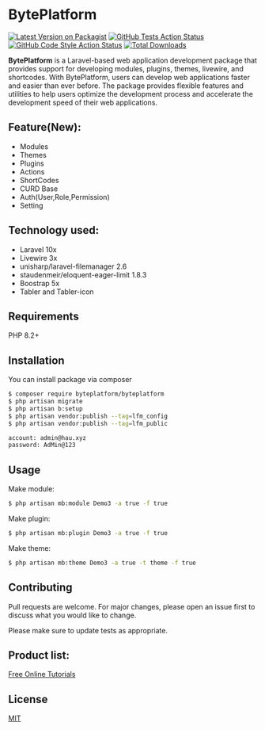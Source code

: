 # BytePlatform

[![Latest Version on Packagist](https://img.shields.io/packagist/v/byteplatform/byteplatform.svg?style=flat-square)](https://packagist.org/packages/byteplatform/byteplatform)
[![GitHub Tests Action Status](https://img.shields.io/github/workflow/status/byteplatform/byteplatform/run-tests?label=Laravel)](https://github.com/byteplatform/byteplatform/actions?query=workflow%3ALaravel+)
[![GitHub Code Style Action Status](https://img.shields.io/github/workflow/status/byteplatform/byteplatform/Fix%20PHP%20code%20style%20issues?label=code%20style)](https://github.com/byteplatform/byteplatform/actions?query=workflow%3A"Fix+PHP+code+style+issues"+branch%3Amain)
[![Total Downloads](https://img.shields.io/packagist/dt/byteplatform/byteplatform.svg?style=flat-square)](https://packagist.org/packages/byteplatform/byteplatform)


**BytePlatform** is a Laravel-based web application development package that provides support for developing modules, plugins, themes, livewire, and shortcodes. With BytePlatform, users can develop web applications faster and easier than ever before. The package provides flexible features and utilities to help users optimize the development process and accelerate the development speed of their web applications.
## Feature(New):
- Modules
- Themes
- Plugins
- Actions
- ShortCodes
- CURD Base
- Auth(User,Role,Permission)
- Setting

## Technology used:
- Laravel 10x
- Livewire 3x
- unisharp/laravel-filemanager 2.6
- staudenmeir/eloquent-eager-limit 1.8.3
- Boostrap 5x
- Tabler and Tabler-icon


## Requirements

PHP 8.2+

## Installation

You can install package via composer

```bash
$ composer require byteplatform/byteplatform
$ php artisan migrate
$ php artisan b:setup
$ php artisan vendor:publish --tag=lfm_config
$ php artisan vendor:publish --tag=lfm_public
```

```bash
account: admin@hau.xyz
password: AdMin@123

```

## Usage

Make module:

```bash
$ php artisan mb:module Demo3 -a true -f true
```

Make plugin:

```bash
$ php artisan mb:plugin Demo3 -a true -f true
```

Make theme:

```bash
$ php artisan mb:theme Demo3 -a true -t theme -f true
```

## Contributing

Pull requests are welcome. For major changes, please open an issue first to discuss what you would like to change.

Please make sure to update tests as appropriate.

## Product list:

[Free Online Tutorials](https://tutorialaz.com/)

## License

[MIT](./LICENSE)
